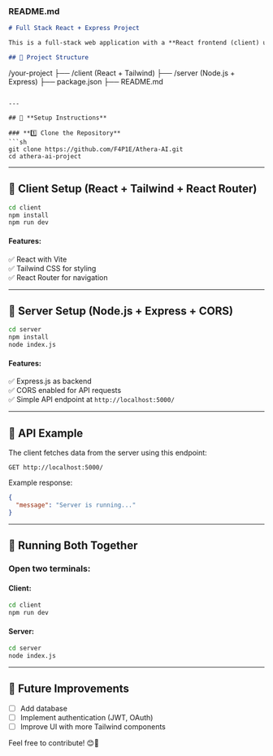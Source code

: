 ### **README.md**
```md
# Full Stack React + Express Project

This is a full-stack web application with a **React frontend (client) using Tailwind CSS** and a **Node.js/Express backend (server)**.

## 📁 Project Structure
```
/your-project
  ├── /client  (React + Tailwind)
  ├── /server  (Node.js + Express)
  ├── package.json
  ├── README.md
```

---

## 🚀 **Setup Instructions**

### **1️⃣ Clone the Repository**
```sh
git clone https://github.com/F4P1E/Athera-AI.git
cd athera-ai-project
```

---

## **🔹 Client Setup (React + Tailwind + React Router)**
```sh
cd client
npm install
npm run dev
```
#### **Features:**
✅ React with Vite  
✅ Tailwind CSS for styling  
✅ React Router for navigation  

---

## **🔹 Server Setup (Node.js + Express + CORS)**
```sh
cd server
npm install
node index.js
```
#### **Features:**
✅ Express.js as backend  
✅ CORS enabled for API requests  
✅ Simple API endpoint at `http://localhost:5000/`  

---

## **🔗 API Example**
The client fetches data from the server using this endpoint:
```
GET http://localhost:5000/
```
Example response:
```json
{
  "message": "Server is running..."
}
```

---

## **🎯 Running Both Together**
### Open two terminals:

#### **Client:**
```sh
cd client
npm run dev
```

#### **Server:**
```sh
cd server
node index.js
```

---

## 📌 **Future Improvements**
- [ ] Add database 
- [ ] Implement authentication (JWT, OAuth)
- [ ] Improve UI with more Tailwind components

Feel free to contribute! 😊🎉
